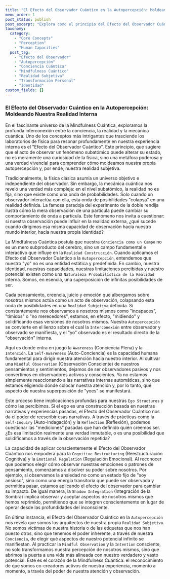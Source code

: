 ```yaml
---
title: "El Efecto del Observador Cuántico en la Autopercepción: Moldeando Nuestra Realidad Interna"
menu_order: 1
post_status: publish
post_excerpt: "Explora cómo el principio del Efecto del Observador Cuántico, fundamental en la física, se manifiesta en nuestra realidad interna, afectando directamente nuestra autopercepción. Descubre cómo tu conciencia y atención activa moldean quién crees ser, abriendo caminos hacia una transformación profunda y empoderadora."
taxonomy:
  category:
    - "Core Concepts"
    - "Perception"
    - "Human Capacities"
  post_tag:
    - "Efecto del Observador"
    - "Autopercepción"
    - "Conciencia Cuántica"
    - "Mindfulness Cuántico"
    - "Realidad Subjetiva"
    - "Transformación Personal"
    - "Identidad"
custom_fields: {}
---
```


### El Efecto del Observador Cuántico en la Autopercepción: Moldeando Nuestra Realidad Interna

En el fascinante universo de la Mindfulness Cuántica, exploramos la profunda interconexión entre la conciencia, la realidad y la mecánica cuántica. Uno de los conceptos más intrigantes que trasciende los laboratorios de física para resonar profundamente en nuestra experiencia interna es el "Efecto del Observador Cuántico". Este principio, que sugiere que el acto de observar un fenómeno subatómico puede alterar su estado, no es meramente una curiosidad de la física, sino una metáfora poderosa y una verdad vivencial para comprender cómo moldeamos nuestra propia autopercepción y, por ende, nuestra realidad subjetiva.

Tradicionalmente, la física clásica asumía un universo objetivo e independiente del observador. Sin embargo, la mecánica cuántica nos reveló una verdad más compleja: en el nivel subatómico, la realidad no es fija, sino que existe como una onda de probabilidades. Solo cuando un observador interactúa con ella, esta onda de posibilidades "colapsa" en una realidad definida. La famosa paradoja del experimento de la doble rendija ilustra cómo la mera observación de una partícula puede cambiar su comportamiento de onda a partícula. Este fenómeno nos invita a cuestionar: si nuestra observación puede influir en la realidad externa, ¿qué sucede cuando dirigimos esa misma capacidad de observación hacia nuestro mundo interior, hacia nuestra propia identidad?

La Mindfulness Cuántica postula que nuestra `Conciencia como un Campo` no es un mero subproducto del cerebro, sino un campo fundamental e interactivo que influye en la `Realidad Construcción`. Cuando aplicamos el Efecto del Observador Cuántico a la `Autopercepción`, entendemos que nuestro "yo" no es una entidad estática y predefinida. En cambio, nuestra identidad, nuestras capacidades, nuestras limitaciones percibidas y nuestro potencial existen como una `Naturaleza Probabilística de la Realidad` interna. Somos, en esencia, una superposición de infinitas posibilidades de ser.

Cada pensamiento, creencia, juicio y emoción que albergamos sobre nosotros mismos actúa como un acto de observación, colapsando esta onda de posibilidades en una `Realidad Subjetiva` definida. Si constantemente nos observamos a nosotros mismos como "incapaces", "tímidos" o "no merecedores", estamos, en efecto, "midiendo" y solidificando esas versiones de nosotros mismos. Nuestra `Autopercepción` se convierte en el lienzo sobre el cual la `Interconexión` entre observador y observado se manifiesta, y el "yo" observado es el resultado directo de la "observación" interna.

Aquí es donde entra en juego la `Awareness` (Conciencia Plena) y la `Intención`. La `Self-Awareness` (Auto-Conciencia) es la capacidad humana fundamental para dirigir nuestra atención hacia nuestro interior. Al cultivar una `Mindful Observation` (Observación Consciente) de nuestros pensamientos y sentimientos, dejamos de ser observadores pasivos y nos convertimos en observadores activos y conscientes. Ya no estamos simplemente reaccionando a las narrativas internas automáticas, sino que estamos eligiendo dónde colocar nuestra atención y, por lo tanto, qué aspecto de nuestra superposición de "yoes" se manifestará.

Este proceso tiene implicaciones profundas para nuestras `Ego Structures` y cómo las percibimos. Si el ego es una construcción basada en nuestras narrativas y experiencias pasadas, el Efecto del Observador Cuántico nos da el poder de reescribir esas narrativas. A través de prácticas como la `Self-Inquiry` (Auto-Indagación) y la `Reflection` (Reflexión), podemos cuestionar las "mediciones" pasadas que han definido quién creemos ser. ¿Es esa limitación realmente una verdad inmutable, o es una posibilidad que solidificamos a través de la observación repetida?

La capacidad de aplicar conscientemente el Efecto del Observador Cuántico nos empodera para la `Cognitive Restructuring` (Reestructuración Cognitiva) y la `Emotional Regulation` (Regulación Emocional). Al reconocer que podemos elegir cómo observar nuestras emociones o patrones de pensamiento, comenzamos a disolver su poder sobre nosotros. Por ejemplo, si observamos la ansiedad no como un estado fijo de "soy ansioso", sino como una energía transitoria que puede ser observada y permitida pasar, estamos aplicando el efecto del observador para cambiar su impacto. De igual manera, la `Shadow Integration` (Integración de la Sombra) implica observar y aceptar aspectos de nosotros mismos que hemos reprimido, permitiendo que se integren conscientemente en lugar de operar desde las profundidades del inconsciente.

En última instancia, el Efecto del Observador Cuántico en la `Autopercepción` nos revela que somos los arquitectos de nuestra propia `Realidad Subjetiva`. No somos víctimas de nuestra historia o de las etiquetas que nos han puesto otros, sino que tenemos el poder inherente, a través de nuestra `Conciencia`, de elegir qué aspectos de nuestro potencial infinito se manifiestan. Al practicar la `Mindful Observation` y la `Intention` consciente, no solo transformamos nuestra percepción de nosotros mismos, sino que abrimos la puerta a una vida más alineada con nuestro verdadero y vasto potencial. Este es el corazón de la Mindfulness Cuántica: el reconocimiento de que somos co-creadores activos de nuestra experiencia, momento a momento, a través del poder de nuestra atención y observación.